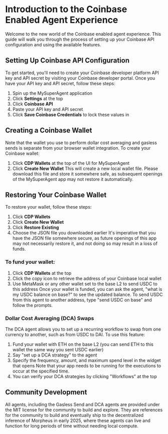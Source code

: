 # Introduction to the Coinbase Enabled Agent Experience

Welcome to the new world of the Coinbase enabled agent experience. This guide will walk you through the process of setting up your Coinbase API configuration and using the available features.

## Setting Up Coinbase API Configuration

To get started, you'll need to create your Coinbase developer platform API key and API secret by visiting your Coinbase developer portal. Once you have your API key and API secret, follow these steps:

1. Spin up the MySuperAgent application
2. Click **Settings** at the top
3. Click **Coinbase API**
4. Paste your API key and API secret
5. Click **Save Coinbase Credentials** to lock these values in

## Creating a Coinbase Wallet

Note that the wallet you use to perform dollar cost averaging and gasless sends is separate from your browser wallet integration. To create your Coinbase wallet:

1. Click **CDP Wallets** at the top of the UI for MySuperAgent
2. Click **Create New Wallet**
   This will create a new local wallet file. Please download this file and store it somewhere safe, as subsequent openings of the MySuperAgent app may not restore it automatically.

## Restoring Your Coinbase Wallet

To restore your wallet, follow these steps:

1. Click **CDP Wallets**
2. Click **Create New Wallet**
3. Click **Restore Existing**
4. Choose the JSON file you downloaded earlier
   It's imperative that you have the JSON file somewhere secure, as future openings of this app may not necessarily restore it, and not doing so may result in a loss of funds.

### To fund your wallet:

1. Click **CDP Wallets** at the top
2. Click the copy icon to retrieve the address of your Coinbase local wallet
3. Use MetaMask or any other wallet set to the base L2 to send USDC to this address
   Once your wallet is funded, you can ask the agent, "what is my USDC balance on base?" to see the updated balance. To send USDC from this agent to another address, type "send USDC on base" and follow the prompts.

### Dollar Cost Averaging (DCA) Swaps

The DCA agent allows you to set up a recurring workflow to swap from one currency to another, such as from USDC to DAI. To use this feature:

1. Fund your wallet with ETH on the base L2 (you can send ETH to this wallet the same way you sent USDC earlier)
2. Say "set up a DCA strategy" to the agent
3. Specify the frequency, amount, and maximum spend level in the widget that opens
   Note that your app needs to be running for the executions to occur at the specified time.
4. You can verify your DCA strategies by clicking "Workflows" at the top

## Community Development

All agents, including the Gasless Send and DCA agents are provided under the MIT license for the community to build and explore. They are references for the community to build and eventually ship to the decentralized inference of Morpheus in early 2025, where these agents can live and function for long periods of time without needing local compute.
